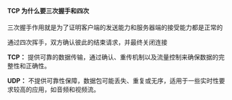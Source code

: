 #### TCP 为什么要三次握手和四次

三次握手作用就是为了证明客户端的发送能力和服务器端的接受能力都是正常的

通过四次挥手，双方确认彼此的结束请求，并最终关闭连接





**TCP：** 提供可靠的数据传输，通过确认、重传机制以及流量控制来确保数据的完整性和正确性。

**UDP：** 不提供可靠性保障，数据包可能丢失、重复或无序，适用于一些实时性要求较高的应用，如音频和视频流。
